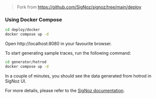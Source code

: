 > Fork from https://github.com/SigNoz/signoz/tree/main/deploy

### Using Docker Compose

```sh
cd deploy/docker
docker compose up -d
```

Open http://localhost:8080 in your favourite browser.

To start generating sample traces, run the following command:

```sh
cd generator/hotrod
docker compose up -d
```

In a couple of minutes, you should see the data generated from hotrod in SigNoz UI.

For more details, please refer to the [SigNoz documentation](https://signoz.io/docs/install/docker/).
